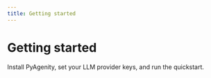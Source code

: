 ```yaml
---
title: Getting started
---
```


# Getting started

Install PyAgenity, set your LLM provider keys, and run the quickstart.
